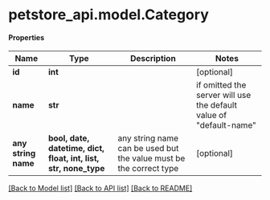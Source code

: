 # petstore_api.model.Category

#### Properties
Name | Type | Description | Notes
------------ | ------------- | ------------- | -------------
**id** | **int** |  | [optional] 
**name** | **str** |  |  if omitted the server will use the default value of "default-name"
**any string name** | **bool, date, datetime, dict, float, int, list, str, none_type** | any string name can be used but the value must be the correct type | [optional]

[[Back to Model list]](../../README.md#documentation-for-models) [[Back to API list]](../../README.md#documentation-for-api-endpoints) [[Back to README]](../../README.md)

